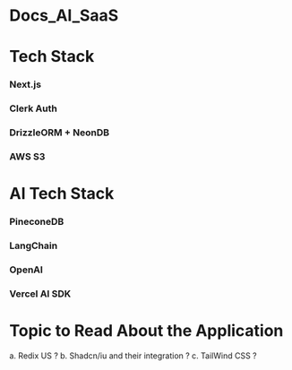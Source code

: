 # Docs_AI_SaaS

# Tech Stack 
### Next.js
### Clerk Auth
### DrizzleORM + NeonDB
### AWS S3

# AI Tech Stack
### PineconeDB
### LangChain
### OpenAI
### Vercel AI SDK

# Topic to Read About the Application 
a. Redix US ?
b. Shadcn/iu and their integration ?
c. TailWind CSS ?